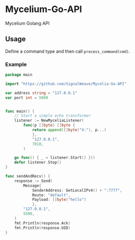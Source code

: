 # Mycelium-Go-API
Mycelium Golang API

## Usage

Define a command type and then call `process_command(cmd)`.

### Example

```go
package main

import "https://github.com/SignalWeave/Mycelia-Go-API"

var address string = "127.0.0.1"
var port int = 5000


func main() {
    // Start a simple echo transformer
    listener := NewMyceliaListener(
        func(p []byte) []byte {
            return append([]byte("X:"), p...)
            },
            "127.0.0.1",
            7010,
        )

    go func() { _ = listener.Start() }()
    defer listener.Stop()
}

func sendAndRecv() {
    response := Send(
        Message{
            SenderAddress: GetLocalIPv4() + ":7777",
            Route: "default",
            Payload: []byte("hello")
            },
        "127.0.0.1",
        5500,
    )
    fmt.Println(response.Ack)
    fmt.Println(response.UID)
}
```
